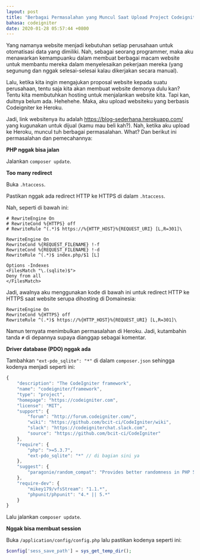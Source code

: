 ```yaml
---
layout: post
title: "Berbagai Permasalahan yang Muncul Saat Upload Project Codeigniter ke Heroku dan Cara Mengatasinya"
bahasa: codeigniter
date: 2020-01-28 05:57:44 +0800
---
```


Yang namanya website menjadi kebutuhan setiap perusahaan untuk otomatisasi data yang dimiliki. Nah, sebagai seorang programmer, maka aku menawarkan kemampuanku dalam membuat berbagai macam website untuk membantu mereka dalam menyelesaikan pekerjaan mereka (yang segunung dan nggak selesai-selesai kalau dikerjakan secara manual).

Lalu, ketika kita ingin mengajukan proposal website kepada suatu perusahaan, tentu saja kita akan membuat website demonya dulu kan? Tentu kita membutuhkan hosting untuk menjalankan website kita. Tapi kan, duitnya belum ada. Hehehehe. Maka, aku upload websiteku yang berbasis Codeigniter ke Heroku.

Jadi, link websitenya itu adalah <https://blog-sederhana.herokuapp.com/> yang kugunakan untuk dijual (kamu mau beli kah?). Nah, ketika aku upload ke Heroku, muncul tuh berbagai permasalahan. What? Dan berikut ini permasalahan dan pemecahannya:

**PHP nggak bisa jalan**

Jalankan `composer update`.

**Too many redirect**

Buka `.htaccess`.

Pastikan nggak ada redirect HTTP ke HTTPS di dalam `.htaccess`.

Nah, seperti di bawah ini:

```
# RewriteEngine On
# RewriteCond %{HTTPS} off
# RewriteRule ^(.*)$ https://%{HTTP_HOST}%{REQUEST_URI} [L,R=301]\

RewriteEngine On
RewriteCond %{REQUEST_FILENAME} !-f
RewriteCond %{REQUEST_FILENAME} !-d
RewriteRule ^(.*)$ index.php/$1 [L]

Options -Indexes
<FilesMatch "\.(sqlite)$">
Deny from all
</FilesMatch>
```

Jadi, awalnya aku menggunakan kode di bawah ini untuk redirect HTTP ke HTTPS saat website serupa dihosting di Domainesia:

```
RewriteEngine On
RewriteCond %{HTTPS} off
RewriteRule ^(.*)$ https://%{HTTP_HOST}%{REQUEST_URI} [L,R=301]\
```

Namun ternyata menimbulkan permasalahan di Heroku. Jadi, kutambahin tanda `#` di depannya supaya dianggap sebagai komentar.

**Driver database (PDO) nggak ada**

Tambahkan `"ext-pdo_sqlite": "*"` di dalam `composer.json` sehingga kodenya menjadi seperti ini:

```javascript
{
	"description": "The CodeIgniter framework",
	"name": "codeigniter/framework",
	"type": "project",
	"homepage": "https://codeigniter.com",
	"license": "MIT",
	"support": {
		"forum": "http://forum.codeigniter.com/",
		"wiki": "https://github.com/bcit-ci/CodeIgniter/wiki",
		"slack": "https://codeigniterchat.slack.com",
		"source": "https://github.com/bcit-ci/CodeIgniter"
	},
	"require": {
		"php": ">=5.3.7",
		"ext-pdo_sqlite": "*" // di bagian sini ya
	},
	"suggest": {
		"paragonie/random_compat": "Provides better randomness in PHP 5.x"
	},
	"require-dev": {
		"mikey179/vfsStream": "1.1.*",
		"phpunit/phpunit": "4.* || 5.*"
	}
}
```

Lalu jalankan `composer update`.

**Nggak bisa membuat session**

Buka `/application/config/config.php` lalu pastikan kodenya seperti ini:

```php
$config['sess_save_path'] = sys_get_temp_dir();
```